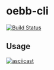 # oebb-cli

[![Build Status](https://travis-ci.com/chrboe/oebb-cli.svg?branch=master)](https://travis-ci.com/chrboe/oebb-cli)

## Usage

[![asciicast](https://asciinema.org/a/q5sUksYLTR6nqYzmjc4CFdKxM.svg)](https://asciinema.org/a/q5sUksYLTR6nqYzmjc4CFdKxM)
